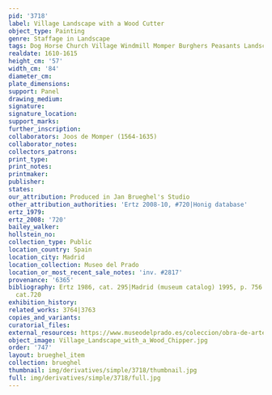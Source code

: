 ```yaml
---
pid: '3718'
label: Village Landscape with a Wood Cutter
object_type: Painting
genre: Staffage in Landscape
tags: Dog Horse Church Village Windmill Momper Burghers Peasants Landscape Wagon
realdate: 1610-1615
height_cm: '57'
width_cm: '84'
diameter_cm: 
plate_dimensions: 
support: Panel
drawing_medium: 
signature: 
signature_location: 
support_marks: 
further_inscription: 
collaborators: Joos de Momper (1564-1635)
collaborator_notes: 
collectors_patrons: 
print_type: 
print_notes: 
printmaker: 
publisher: 
states: 
our_attribution: Produced in Jan Brueghel's Studio
other_attribution_authorities: 'Ertz 2008-10, #720|Honig database'
ertz_1979: 
ertz_2008: '720'
bailey_walker: 
hollstein_no: 
collection_type: Public
location_country: Spain
location_city: Madrid
location_collection: Museo del Prado
location_or_most_recent_sale_notes: 'inv. #2817'
provenance: '6365'
bibliography: Ertz 1986, cat. 295|Madrid (museum catalog) 1995, p. 756|Ertz 2008-10,
  cat.720
exhibition_history: 
related_works: 3764|3763
copies_and_variants: 
curatorial_files: 
external_resources: https://www.museodelprado.es/coleccion/obra-de-arte/paso-de-un-rio/87461cf0-8c18-4ea5-9959-235f86d61b7b
object_image: Village_Landscape_with_a_Wood_Chipper.jpg
order: '747'
layout: brueghel_item
collection: brueghel
thumbnail: img/derivatives/simple/3718/thumbnail.jpg
full: img/derivatives/simple/3718/full.jpg
---
```

